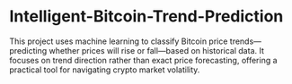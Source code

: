 # Intelligent-Bitcoin-Trend-Prediction
This project uses machine learning to classify Bitcoin price trends—predicting whether prices will rise or fall—based on historical data. It focuses on trend direction rather than exact price forecasting, offering a practical tool for navigating crypto market volatility.
